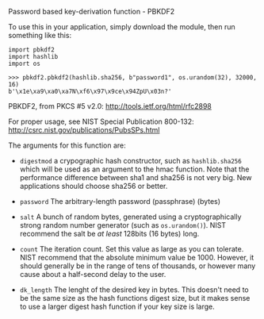 Password based key-derivation function - PBKDF2

To use this in your application, simply download the
module, then run something like this:

    import pbkdf2
    import hashlib
    import os

    >>> pbkdf2.pbkdf2(hashlib.sha256, b"password1", os.urandom(32), 32000, 16)
    b'\x1e\xa9\xa0\xa7N\xf6\x97\x9ce\x94ZpU\x03n?'


PBKDF2, from PKCS #5 v2.0:
    <http://tools.ietf.org/html/rfc2898>

For proper usage, see NIST Special Publication 800-132:
    <http://csrc.nist.gov/publications/PubsSPs.html>

The arguments for this function are:

 - `digestmod`
    a crypographic hash constructor, such as `hashlib.sha256`
    which will be used as an argument to the hmac function.
    Note that the performance difference between sha1 and
    sha256 is not very big. New applications should choose
    sha256 or better.

 - `password`
    The arbitrary-length password (passphrase) (bytes)

 - `salt`
    A bunch of random bytes, generated using a cryptographically
    strong random number generator (such as `os.urandom()`). NIST
    recommend the salt be _at least_ 128bits (16 bytes) long.

 - `count`
    The iteration count. Set this value as large as you can
    tolerate. NIST recommend that the absolute minimum value
    be 1000. However, it should generally be in the range of
    tens of thousands, or however many cause about a half-second
    delay to the user.

 - `dk_length`
    The lenght of the desired key in bytes. This doesn't need
    to be the same size as the hash functions digest size, but
    it makes sense to use a larger digest hash function if your
    key size is large. 
